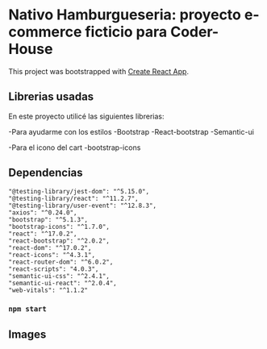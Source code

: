 # Nativo Hamburgueseria: proyecto e-commerce ficticio para Coder-House

This project was bootstrapped with [Create React App](https://github.com/facebook/create-react-app).

## Librerias usadas 

En este proyecto utilicé las siguientes librerias:
 
-Para ayudarme con los estilos
-Bootstrap 
-React-bootstrap 
-Semantic-ui

-Para el icono del cart
-bootstrap-icons

## Dependencias

  
    "@testing-library/jest-dom": "^5.15.0",
    "@testing-library/react": "^11.2.7",
    "@testing-library/user-event": "^12.8.3",
    "axios": "^0.24.0",
    "bootstrap": "^5.1.3",
    "bootstrap-icons": "^1.7.0",
    "react": "^17.0.2",
    "react-bootstrap": "^2.0.2",
    "react-dom": "^17.0.2",
    "react-icons": "^4.3.1",
    "react-router-dom": "^6.0.2",
    "react-scripts": "4.0.3",
    "semantic-ui-css": "^2.4.1",
    "semantic-ui-react": "^2.0.4",
    "web-vitals": "^1.1.2"

### `npm start`

## Images




